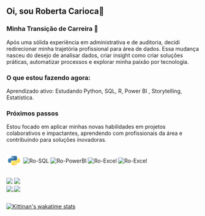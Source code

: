 ## Oi, sou Roberta Carioca👋


### Minha Transição de Carreira 🚀


Após uma sólida experiência em administrativa e de auditoria, decidi redirecionar minha trajetória profissional para área de dados. 
Essa mudança nasceu do desejo de analisar dados, criar insight como criar soluções práticas, automatizar processos e explorar minha paixão por tecnologia.

### O que estou fazendo agora:

Aprendizado ativo: Estudando Python, SQL, R, Power BI , Storytelling, Estatística.

### Próximos passos
Estou focado em aplicar minhas novas habilidades em projetos colaborativos e impactantes, aprendendo com profissionais da área e contribuindo para soluções inovadoras.

<div style="display: inline_block"><br>

  <img align="center" alt="Ro-Python" height="30" width="40" src="https://raw.githubusercontent.com/devicons/devicon/master/icons/python/python-original.svg">
  <img align="center" alt="Ro-SQL" height="30" width="40" src="https://github.com/user-attachments/assets/881e7854-5555-470e-940f-b8fbf920bd45">
  <img align="center" alt="Ro-PowerBI" height="40" width="40" src="https://img.icons8.com/?size=100&id=3sGOUDo9nJ4k&format=png&color=000000">
  <img align="center" alt="Ro-Excel" height="40" width="40" src="https://img.icons8.com/?size=100&id=117561&format=png&color=000000">
  <img align="center" alt="Ro-Excel" height="30" width="40" src="https://github.com/user-attachments/assets/f597a3ed-ff05-45a4-a607-320e1cbd4cc4">
</div>
  
  ##
<div> 
  <a href = "mailto:rocaribraz@gmail.com"><img src="https://img.shields.io/badge/-Gmail-%23333?style=for-the-badge&logo=gmail&logoColor=white" target="_blank"></a>
  <a href="https://www.linkedin.com/in/robertacarioca/" target="_blank"><img src="https://img.shields.io/badge/-LinkedIn-%230077B5?style=for-the-badge&logo=linkedin&logoColor=white" target="_blank"></a> 
</div>

<a href="https://github.com/anuraghazra/github-readme-stats">
  <img height=200 align="center" src="https://github-readme-stats.vercel.app/api/top-langs/?username=ro-cari&theme=dracula" />
</a>

<a href="https://github.com/anuraghazra/convoychat">
  <img height=200 align="center" src="https://github-readme-stats.vercel.app/api?username=ro-cari&show_icons=true&theme=dracula" />
</a>

##
[![Kittinan's wakatime stats](https://github-readme-stats.vercel.app/api/wakatime?username=ro-cari=compact)](https://github.com/anuraghazra/github-readme-stats)


<!--
**Ro-Cari/Ro-Cari** is a ✨ _special_ ✨ repository because its `README.md` (this file) appears on your GitHub profile.
Projetos pessoais: Aplicando o que aprendo em projetos reais, como [cite um exemplo de projeto].
Desenvolvimento contínuo: Concluí cursos como [cite cursos relevantes], e sigo me aprofundando em [tecnologias ou áreas de interesse].

Here are some ideas to get you started:

- 🔭 I’m currently working on ...
- 🌱 I’m currently learning ...
- 👯 I’m looking to collaborate on ...
- 🤔 I’m looking for help with ...
- 💬 Ask me about ...
- 📫 How to reach me: ...
- 😄 Pronouns: ...
- ⚡ Fun fact: ...
-->
